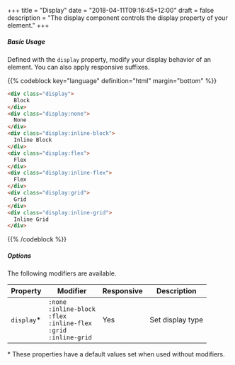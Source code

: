 +++
title = "Display"
date = "2018-04-11T09:16:45+12:00"
draft = false
description = "The display component controls the display property of your element."
+++

##### Basic Usage

Defined with the `display` property, modify your display behavior of an element. You can also apply responsive suffixes.

{{% codeblock key="language" definition="html" margin="bottom" %}}
```html
<div class="display">
  Block
</div>
<div class="display:none">
  None
</div>
<div class="display:inline-block">
  Inline Block
</div>
<div class="display:flex">
  Flex
</div>
<div class="display:inline-flex">
  Flex
</div>
<div class="display:grid">
  Grid
</div>
<div class="display:inline-grid">
  Inline Grid
</div>
```
{{% /codeblock %}}

##### Options

The following modifiers are available.

<table class="table width:100% table:pile table@sm:unpile">
  <thead>
    <tr>
      <th>
        Property
      </th>
      <th>
        Modifier
      </th>
      <th>
        Responsive
      </th>
      <th>
        Description
      </th>
    </tr>
  </thead>
  <tr>
    <td data-label="Properties">
      <code>display</code><span class="color:orange">&#42;</span>
    </td>
    <td data-label="Attributes">
      <code>:none</code><br>
      <code>:inline-block</code><br>
      <code>:flex</code><br>
      <code>:inline-flex</code><br>
      <code>:grid</code><br>
      <code>:inline-grid</code><br>
    </td>
    <td data-label="Responsive">
      Yes
    </td>
    <td class="row:reverse">
      Set display type
    </td>
  </tr>
</table>
<p class="margin-top:0 font-size:tiny color:orange">
  &#42; These properties have a default values set when used without modifiers.
</p>
